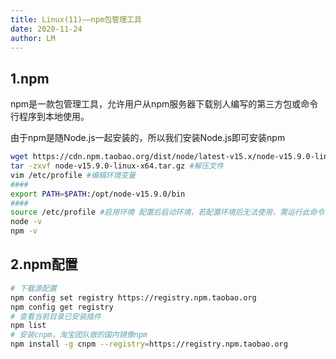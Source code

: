 ```yaml
---
title: Linux(11)——npm包管理工具
date: 2020-11-24
author: LM
---
```


## 1.npm

npm是一款包管理工具，允许用户从npm服务器下载别人编写的第三方包或命令行程序到本地使用。

由于npm是随Node.js一起安装的，所以我们安装Node.js即可安装npm

```bash
wget https://cdn.npm.taobao.org/dist/node/latest-v15.x/node-v15.9.0-linux-x64.tar.gz #下载源码
tar -zxvf node-v15.9.0-linux-x64.tar.gz #解压文件
vim /etc/profile #编辑环境变量
####
export PATH=$PATH:/opt/node-v15.9.0/bin
####
source /etc/profile #启用环境 配置后启动环境，若配置环境后无法使用，需运行此命令
node -v
npm -v
```

## 2.npm配置

```bash
# 下载源配置
npm config set registry https://registry.npm.taobao.org
npm config get registry
# 查看当前目录已安装插件
npm list
# 安装cnpm，淘宝团队做的国内镜像npm
npm install -g cnpm --registry=https://registry.npm.taobao.org
```

